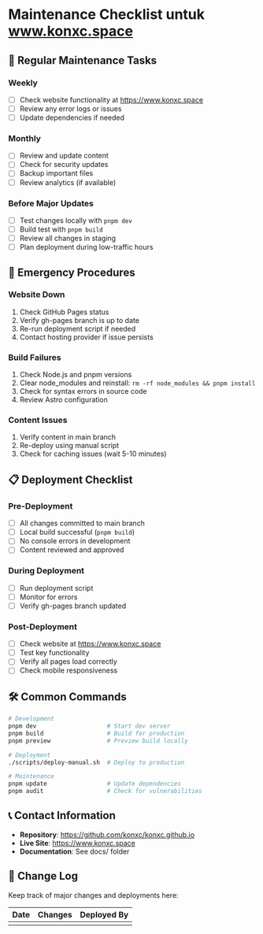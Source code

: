 # Maintenance Checklist untuk www.konxc.space

## 🔄 Regular Maintenance Tasks

### Weekly
- [ ] Check website functionality at https://www.konxc.space
- [ ] Review any error logs or issues
- [ ] Update dependencies if needed

### Monthly
- [ ] Review and update content
- [ ] Check for security updates
- [ ] Backup important files
- [ ] Review analytics (if available)

### Before Major Updates
- [ ] Test changes locally with `pnpm dev`
- [ ] Build test with `pnpm build`
- [ ] Review all changes in staging
- [ ] Plan deployment during low-traffic hours

## 🚨 Emergency Procedures

### Website Down
1. Check GitHub Pages status
2. Verify gh-pages branch is up to date
3. Re-run deployment script if needed
4. Contact hosting provider if issue persists

### Build Failures
1. Check Node.js and pnpm versions
2. Clear node_modules and reinstall: `rm -rf node_modules && pnpm install`
3. Check for syntax errors in source code
4. Review Astro configuration

### Content Issues
1. Verify content in main branch
2. Re-deploy using manual script
3. Check for caching issues (wait 5-10 minutes)

## 📋 Deployment Checklist

### Pre-Deployment
- [ ] All changes committed to main branch
- [ ] Local build successful (`pnpm build`)
- [ ] No console errors in development
- [ ] Content reviewed and approved

### During Deployment
- [ ] Run deployment script
- [ ] Monitor for errors
- [ ] Verify gh-pages branch updated

### Post-Deployment
- [ ] Check website at https://www.konxc.space
- [ ] Test key functionality
- [ ] Verify all pages load correctly
- [ ] Check mobile responsiveness

## 🛠️ Common Commands

```bash
# Development
pnpm dev                    # Start dev server
pnpm build                  # Build for production
pnpm preview                # Preview build locally

# Deployment
./scripts/deploy-manual.sh  # Deploy to production

# Maintenance
pnpm update                 # Update dependencies
pnpm audit                  # Check for vulnerabilities
```

## 📞 Contact Information

- **Repository**: https://github.com/konxc/konxc.github.io
- **Live Site**: https://www.konxc.space
- **Documentation**: See docs/ folder

## 📝 Change Log

Keep track of major changes and deployments here:

| Date | Changes | Deployed By |
|------|---------|-------------|
| | | |

